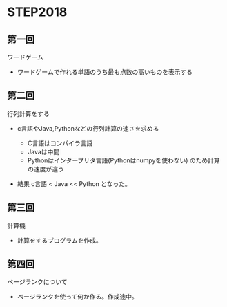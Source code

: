 # STEP2018

## 第一回
ワードゲーム
* ワードゲームで作れる単語のうち最も点数の高いものを表示する


## 第二回
行列計算をする
* c言語やJava,Pythonなどの行列計算の速さを求める
  * C言語はコンパイラ言語
  * Javaは中間
  * Pythonはインタープリタ言語(Pythonはnumpyを使わない)
のため計算の速度が違う

* 結果
c言語 < Java << Python
となった。


## 第三回
計算機
* 計算をするプログラムを作成。

## 第四回
ページランクについて
* ページランクを使って何か作る。作成途中。

